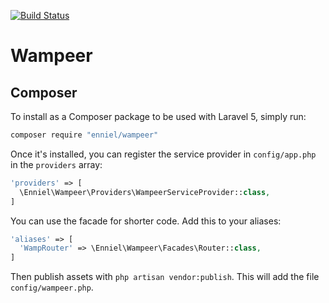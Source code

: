 [![Build Status](https://travis-ci.org/enniel/wampeer.svg?branch=master)](https://travis-ci.org/enniel/wampeer)

# Wampeer

## Composer

To install as a Composer package to be used with Laravel 5, simply run:

```sh
composer require "enniel/wampeer"
```

Once it's installed, you can register the service provider in `config/app.php` in the `providers` array:

```php
'providers' => [
  \Enniel\Wampeer\Providers\WampeerServiceProvider::class,
]
```

You can use the facade for shorter code. Add this to your aliases:

```php
'aliases' => [
  'WampRouter' => \Enniel\Wampeer\Facades\Router::class,
]
```

Then publish assets with `php artisan vendor:publish`. This will add the file `config/wampeer.php`. 
